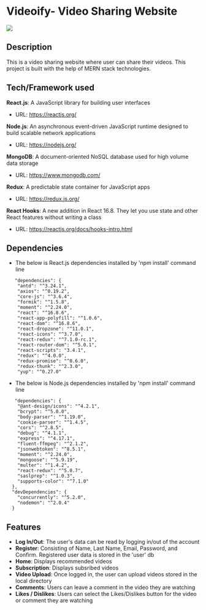 # Videoify- Video Sharing Website


![](readMe.gif) 


## Description
This is a video sharing website where user can share their videos. This project is built with the help of MERN stack technologies.





## Tech/Framework used
**React.js**: A JavaScript library for building user interfaces
 - URL: https://reactjs.org/ <br/>

**Node.js**: An asynchronous event-driven JavaScript runtime designed to build scalable network applications
 - URL: https://nodejs.org/ <br/>

**MongoDB**: A document-oriented NoSQL database used for high volume data storage
 - URL: https://www.mongodb.com/ <br/>

**Redux**: A predictable state container for JavaScript apps
 - URL: https://redux.js.org/ <br/>

**React Hooks**: A new addition in React 16.8. They let you use state and other React features without writing a class
 - URL: https://reactjs.org/docs/hooks-intro.html <br/>
 
## Dependencies
- The below is React.js dependencies installed by 'npm install' command line
```
   "dependencies": {
    "antd": "^3.24.1",
    "axios": "^0.19.2",
    "core-js": "^3.6.4",
    "formik": "^1.5.8",
    "moment": "^2.24.0",
    "react": "^16.8.6",
    "react-app-polyfill": "^1.0.6",
    "react-dom": "^16.8.6",
    "react-dropzone": "^11.0.1",
    "react-icons": "^3.7.0",
    "react-redux": "^7.1.0-rc.1",
    "react-router-dom": "^5.0.1",
    "react-scripts": "3.4.1",
    "redux": "^4.0.0",
    "redux-promise": "^0.6.0",
    "redux-thunk": "^2.3.0",
    "yup": "^0.27.0"
```
 
- The below is Node.js dependencies installed by 'npm install' command line
```
   "dependencies": {
    "@ant-design/icons": "^4.2.1",
    "bcrypt": "^5.0.0",
    "body-parser": "^1.19.0",
    "cookie-parser": "^1.4.5",
    "cors": "^2.8.5",
    "debug": "^4.1.1",
    "express": "^4.17.1",
    "fluent-ffmpeg": "^2.1.2",
    "jsonwebtoken": "^8.5.1",
    "moment": "^2.24.0",
    "mongoose": "^5.9.19",
    "multer": "^1.4.2",
    "react-redux": "^5.0.7",
    "saslprep": "^1.0.3",
    "supports-color": "^7.1.0"
  },
  "devDependencies": {
    "concurrently": "^5.2.0",
    "nodemon": "^2.0.4"
  }
```
 
## Features
- **Log In/Out**: The user's data can be read by logging in/out of the account
- **Register**: Consisting of Name, Last Name, Email, Password, and Confirm. Registered user data is stored in the 'user' db
- **Home**: Displays recommended videos
- **Subscription**: Displays subsribed videos
- **Video Upload**: Once logged in, the user can upload videos stored in the local directory
- **Comments**: Users can leave a comment in the video they are watching
- **Likes / Dislikes**: Users can select the Likes/Dislikes button for the video or comment they are watching 
 

 
